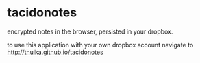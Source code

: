 tacidonotes
===========

encrypted notes in the browser, persisted in your dropbox.

to use this application with your own dropbox account navigate to http://thulka.github.io/tacidonotes
